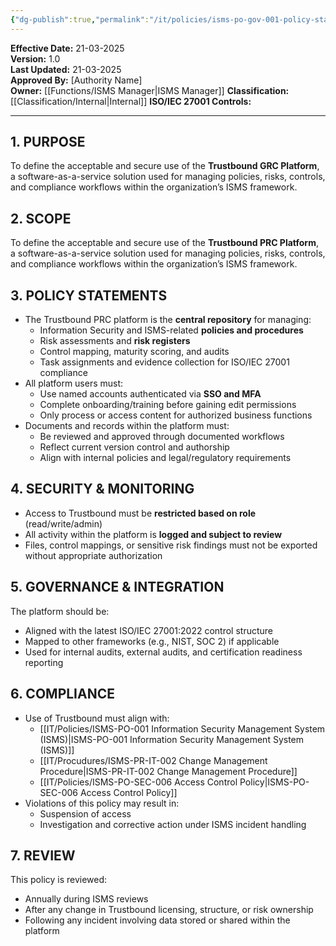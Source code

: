 ```yaml
---
{"dg-publish":true,"permalink":"/it/policies/isms-po-gov-001-policy-statement-use-of-the-trustbound-grc-platform/","tags":["Governance","trustbound","policy"],"noteIcon":"default"}
---
```


 
**Effective Date:** 21-03-2025  
**Version:** 1.0  
**Last Updated:** 21-03-2025  
**Approved By:** [Authority Name]  
**Owner:** [[Functions/ISMS Manager\|ISMS Manager]]
**Classification:** [[Classification/Internal\|Internal]]
**ISO/IEC 27001 Controls:** 

---
## **1. PURPOSE**  
To define the acceptable and secure use of the **Trustbound GRC Platform**, a software-as-a-service solution used for managing policies, risks, controls, and compliance workflows within the organization’s ISMS framework.
## **2. SCOPE**
To define the acceptable and secure use of the **Trustbound PRC Platform**, a software-as-a-service solution used for managing policies, risks, controls, and compliance workflows within the organization’s ISMS framework.
 
## **3. POLICY STATEMENTS** 
 - The Trustbound PRC platform is the **central repository** for managing:
    - Information Security and ISMS-related **policies and procedures**
    - Risk assessments and **risk registers**
    - Control mapping, maturity scoring, and audits
    - Task assignments and evidence collection for ISO/IEC 27001 compliance
- All platform users must:
    - Use named accounts authenticated via **SSO and MFA**
    - Complete onboarding/training before gaining edit permissions
    - Only process or access content for authorized business functions
- Documents and records within the platform must:
    - Be reviewed and approved through documented workflows
    - Reflect current version control and authorship
    - Align with internal policies and legal/regulatory requirements
## **4. SECURITY & MONITORING**
- Access to Trustbound must be **restricted based on role** (read/write/admin)
- All activity within the platform is **logged and subject to review**
- Files, control mappings, or sensitive risk findings must not be exported without appropriate authorization
## **5. GOVERNANCE & INTEGRATION**  
The platform should be:
- Aligned with the latest ISO/IEC 27001:2022 control structure
- Mapped to other frameworks (e.g., NIST, SOC 2) if applicable
- Used for internal audits, external audits, and certification readiness reporting
## **6. COMPLIANCE**  
- Use of Trustbound must align with:
    - [[IT/Policies/ISMS-PO-001 Information Security Management System (ISMS)\|ISMS-PO-001 Information Security Management System (ISMS)]]
    - [[IT/Procudures/ISMS-PR-IT-002 Change Management Procedure\|ISMS-PR-IT-002 Change Management Procedure]]
    - [[IT/Policies/ISMS-PO-SEC-006 Access Control Policy\|ISMS-PO-SEC-006 Access Control Policy]]
- Violations of this policy may result in:
    - Suspension of access
    - Investigation and corrective action under ISMS incident handling
## **7. REVIEW**  
This policy is reviewed:
- Annually during ISMS reviews
- After any change in Trustbound licensing, structure, or risk ownership
- Following any incident involving data stored or shared within the platform





